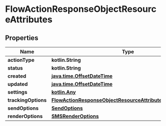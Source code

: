 
# FlowActionResponseObjectResourceAttributes

## Properties
| Name | Type | Description | Notes |
| ------------ | ------------- | ------------- | ------------- |
| **actionType** | **kotlin.String** |  |  [optional] |
| **status** | **kotlin.String** |  |  [optional] |
| **created** | [**java.time.OffsetDateTime**](java.time.OffsetDateTime.md) |  |  [optional] |
| **updated** | [**java.time.OffsetDateTime**](java.time.OffsetDateTime.md) |  |  [optional] |
| **settings** | [**kotlin.Any**](.md) |  |  [optional] |
| **trackingOptions** | [**FlowActionResponseObjectResourceAttributesTrackingOptions**](FlowActionResponseObjectResourceAttributesTrackingOptions.md) |  |  [optional] |
| **sendOptions** | [**SendOptions**](SendOptions.md) |  |  [optional] |
| **renderOptions** | [**SMSRenderOptions**](SMSRenderOptions.md) |  |  [optional] |



